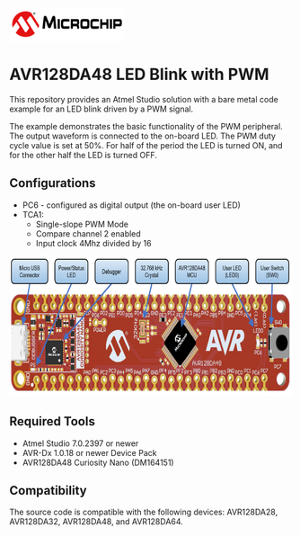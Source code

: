 <img src="images/microchiptechnologyinc.png" height="60">

# AVR128DA48 LED Blink with PWM

This repository provides an Atmel Studio solution with a bare metal code example for an LED blink driven by a PWM signal.

The example demonstrates the basic functionality of the PWM peripheral. The output waveform is connected to the on-board LED. The PWM duty cycle value is set at 50%. For half of the period the LED is turned ON, and for the other half the LED is turned OFF.

## Configurations

- PC6 - configured as digital output (the on-board user LED)
- TCA1:
  * Single-slope PWM Mode
  * Compare channel 2 enabled
  * Input clock 4Mhz divided by 16

<img src="images/AVR128DA48_CNANO_instructions.PNG" height="250">

## Required Tools

- Atmel Studio 7.0.2397 or newer
- AVR-Dx 1.0.18 or newer Device Pack
- AVR128DA48 Curiosity Nano (DM164151)

## Compatibility
The source code is compatible with the following devices: AVR128DA28, AVR128DA32, AVR128DA48, and AVR128DA64.
